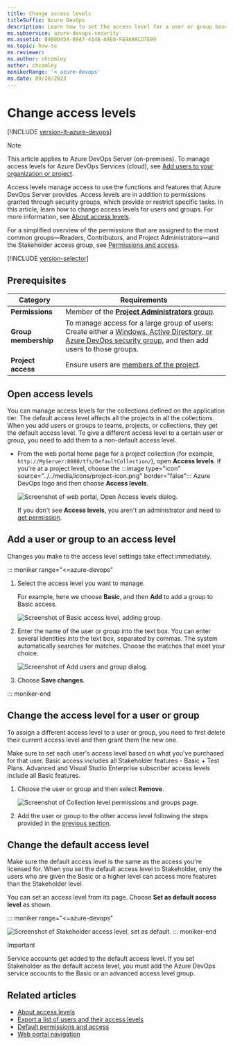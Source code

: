 ```yaml
---
title: Change access levels
titleSuffix: Azure DevOps 
description: Learn how to set the access level for a user or group based on their license. 
ms.subservice: azure-devops-security
ms.assetid: 84B0D454-09A7-414B-A9E0-FE9A9ACD7E99
ms.topic: how-to
ms.reviewer:  
ms.author: chcomley
author: chcomley
monikerRange: '< azure-devops'
ms.date: 09/28/2023 
---
```


# Change access levels

[!INCLUDE [version-lt-azure-devops](../../includes/version-lt-azure-devops.md)]

> [!NOTE]
> This article applies to Azure DevOps Server (on-premises). To manage access levels for Azure DevOps Services (cloud), see [Add users to your organization or project](../accounts/add-organization-users.md).

Access levels manage access to use the functions and features that Azure DevOps Server provides. Access levels are in addition to permissions granted through security groups, which provide or restrict specific tasks. In this article, learn how to change access levels for users and groups. For more information, see [About access levels](access-levels.md).

For a simplified overview of the permissions that are assigned to the most common groups&mdash;Readers, Contributors, and Project Administrators&mdash;and the Stakeholder access group, see [Permissions and access](permissions-access.md).  

[!INCLUDE [version-selector](../../includes/version-selector.md)]

## Prerequisites

| Category | Requirements |
|-------------|-------------|
| **Permissions** | Member of the [**Project Administrators** group](change-project-level-permissions.md). |
| **Group membership** | To manage access for a large group of users: Create either a [Windows, Active Directory, or Azure DevOps security group](/azure/devops/server/admin/setup-ad-groups), and then add users to those groups. |
| **Project access** | Ensure users are [members of the project](add-users-team-project.md). |

## Open access levels

You can manage access levels for the collections defined on the application tier. The default access level affects all the projects in all the collections. When you add users or groups to teams, projects, or collections, they get the default access level. To give a different access level to a certain user or group, you need to add them to a non-default access level.

- From the web portal home page for a project collection (for example, `http://MyServer:8080/tfs/DefaultCollection/`), open **Access levels**. If you're at a project level, choose the :::image type="icon" source="../../media/icons/project-icon.png" border="false"::: Azure DevOps logo and then choose **Access levels**.

   ![Screenshot of web portal, Open Access levels dialog.](media/change-access-levels/open-access-levels-2019.png)

	If you don't see **Access levels**, you aren't an administrator and need to [get permission](/azure/devops/server/admin/add-administrator).

## Add a user or group to an access level 

Changes you make to the access level settings take effect immediately.

::: moniker range="<=azure-devops"

1. Select the access level you want to manage.

	For example, here we choose **Basic**, and then **Add** to add a group to Basic access.
 
   ![Screenshot of Basic access level, adding group.](media/change-access-levels/basic-access-2019.png)

1. Enter the name of the user or group into the text box. You can enter several identities into the text box, separated by commas. The system automatically searches for matches. Choose the matches that meet your choice.

   ![Screenshot of Add users and group dialog.](media/project-level-permissions-add-a-user.png)  

2. Choose **Save changes**. 

::: moniker-end

## Change the access level for a user or group 

To assign a different access level to a user or group, you need to first delete their current access level and then grant them the new one.

Make sure to set each user's access level based on what you've purchased for that user. Basic access includes all Stakeholder features - Basic + Test Plans. Advanced and Visual Studio Enterprise subscriber access levels include all Basic features.

1. Choose the user or group and then select **Remove**.

   ![Screenshot of Collection level permissions and groups page.](media/change-access-levels/remove-user-from-access-level.png)  

2. Add the user or group to the other access level following the steps provided in the [previous section](#add-a-user-or-group-to-an-access-level).

## Change the default access level

Make sure the default access level is the same as the access you're licensed for. When you set the default access level to Stakeholder, only the users who are given the Basic or a higher level can access more features than the Stakeholder level.

You can set an access level from its page. Choose **Set as default access level** as shown.

::: moniker range="<=azure-devops"

![Screenshot of Stakeholder access level, set as default.](media/change-access-levels/set-stakeholder-as-default-2019.png)
::: moniker-end

> [!IMPORTANT]  
> Service accounts get added to the default access level. If you set Stakeholder as the default access level, you must add the Azure DevOps service accounts to the Basic or an advanced access level group.

## Related articles

- [About access levels](access-levels.md)
- [Export a list of users and their access levels](export-users-audit-log.md)
- [Default permissions and access](permissions-access.md)  
- [Web portal navigation](../../project/navigation/index.md)
